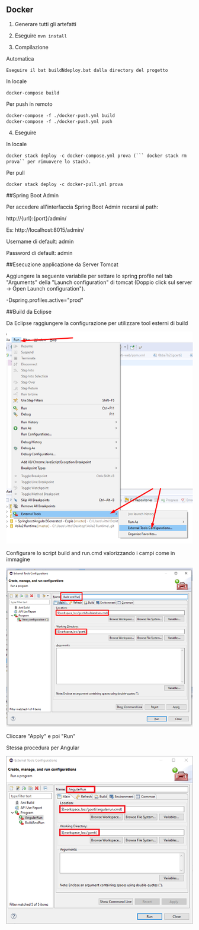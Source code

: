 ## Docker 
1) Generare tutti gli artefatti

2) Eseguire ```mvn install```

3) Compilazione

Automatica

	Eseguire il bat buildNdeploy.bat dalla directory del progetto

In locale
	
	docker-compose build

Per push in remoto

	docker-compose -f ./docker-push.yml build
	docker-compose -f ./docker-push.yml push


4) Eseguire 

In locale
 
	docker stack deploy -c docker-compose.yml prova (``` docker stack rm prova`` per rimuovere lo stack).

Per pull

	docker stack deploy -c docker-pull.yml prova


##Spring Boot Admin

Per accedere all'interfaccia Spring Boot Admin recarsi al path:

http://{url}:{port}/admin/

Es: http://localhost:8015/admin/

Username di default:
admin

Password di default:
admin


##Esecuzione applicazione da Server Tomcat

Aggiungere la seguente variabile per settare lo spring profile nel tab "Arguments" della "Launch configuration" di tomcat (Doppio click sul server -> Open Launch configuration"). 

-Dspring.profiles.active="prod"


##Build da Eclipse

Da Eclipse raggiungere la configurazione per utilizzare tool esterni di build

![Build and Run Project](buildRun.png)

Configurare lo script build and run.cmd valorizzando i campi come in immagine

![Build and Run Project](buildRun2.png)

Cliccare "Apply" e poi "Run"

Stessa procedura per Angular

![Run Angular Project](angularRun.png)
